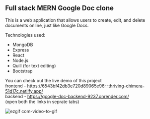 ## Full stack MERN Google Doc clone
This is a web application that allows users to create, edit, and delete documents online, just like Google Docs.

Technologies used:
- MongoDB
- Express
- React
- Node.js
- Quill (for text editing)
- Bootstrap

You can check out the live demo of this project <br>
frontend - https://6543bf42db3e720d89065e96--thriving-chimera-51d17c.netlify.app/ <br>
backend - https://google-doc-backend-9237.onrender.com/ <br>
(open both the links in seprate tabs)

![ezgif com-video-to-gif](https://github.com/rahulvsaxena/google-doc/assets/87803179/bbacc17d-6cf7-45ed-95fb-715539770684)

